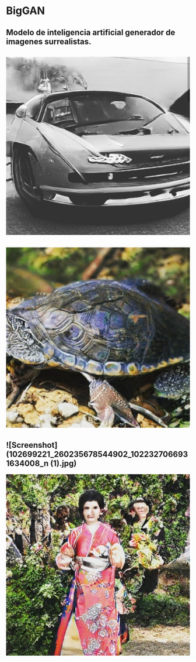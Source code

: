 # BigGAN
Modelo de inteligencia artificial generador de imagenes surrealistas.
----------------------------------------------------------------------
![Screenshot](102402240_792542671277504_3776898715140080524_n.jpg)
----------------------------------------------------------------------
![Screenshot](102679832_3234101316609294_8151329533332832435_n.jpg)
----------------------------------------------------------------------
![Screenshot](102699221_260235678544902_1022327066931634008_n (1).jpg)
----------------------------------------------------------------------
![Screenshot](102712639_676531819574044_5972418174716536131_n.jpg	)
